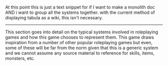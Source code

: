 
At this point this is just a text snippet for if I want to make a monolith doc AND i want to group all the systems together. with the current method of displaying tabula as a wiki, this isn't necessary.

---

This section goes into detail on the typical systems involved in roleplaying games and how this game chooses to represent them. This game draws inspiration from a number of other popular roleplaying games but even, some of these will be far from the norm given that this is a generic system and we cannot assume any source material to reference for skills, items, monsters, etc.
